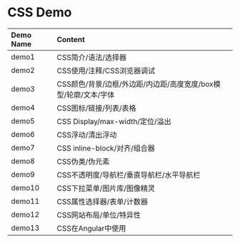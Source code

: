 # CSS Demo

| Demo Name | Content |
| :-------- | :------ |
| demo1	| CSS简介/语法/选择器 |
| demo2	| CSS使用/注释/CSS浏览器调试 |
| demo3	| CSS颜色/背景/边框/外边距/内边距/高度宽度/box模型/轮廓/文本/字体 |
| demo4	| CSS图标/链接/列表/表格 |
| demo5	| CSS Display/max-width/定位/溢出 |
| demo6	| CSS浮动/清出浮动 |
| demo7	| CSS inline-block/对齐/组合器 |
| demo8	| CSS伪类/伪元素 |
| demo9	| CSS不透明度/导航栏/垂直导航栏/水平导航栏 |
| demo10	| CSS下拉菜单/图片库/图像精灵 |
| demo11	| CSS属性选择器/表单/计数器 |
| demo12	| CSS网站布局/单位/特异性 |
| demo13	| CSS在Angular中使用 |
